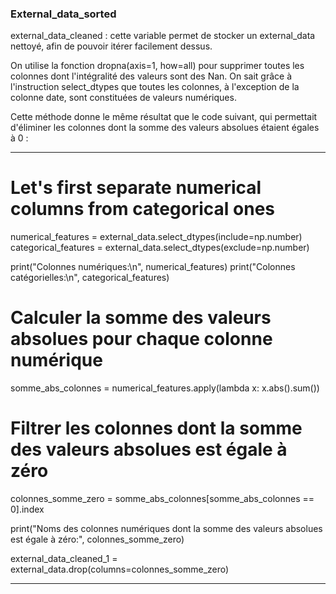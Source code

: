 ### External_data_sorted

external_data_cleaned : cette variable permet de stocker un external_data nettoyé, afin de pouvoir itérer facilement dessus.

On utilise la fonction dropna(axis=1, how=all) pour supprimer toutes les colonnes dont l'intégralité des valeurs sont des Nan. On sait grâce à l'instruction select_dtypes que toutes les colonnes, à l'exception de la colonne date, sont constituées de valeurs numériques.

Cette méthode donne le même résultat que le code suivant, qui permettait d'éliminer les colonnes dont la somme des valeurs absolues étaient égales à 0 :

_________________________________________________________________________________________________________
# Let's first separate numerical columns from categorical ones
numerical_features = external_data.select_dtypes(include=np.number)
categorical_features = external_data.select_dtypes(exclude=np.number)

print("Colonnes numériques:\n", numerical_features)
print("Colonnes catégorielles:\n", categorical_features)

# Calculer la somme des valeurs absolues pour chaque colonne numérique
somme_abs_colonnes = numerical_features.apply(lambda x: x.abs().sum())

# Filtrer les colonnes dont la somme des valeurs absolues est égale à zéro
colonnes_somme_zero = somme_abs_colonnes[somme_abs_colonnes == 0].index

print("Noms des colonnes numériques dont la somme des valeurs absolues est égale à zéro:", colonnes_somme_zero)

external_data_cleaned_1 = external_data.drop(columns=colonnes_somme_zero)
_________________________________________________________________________________________________________